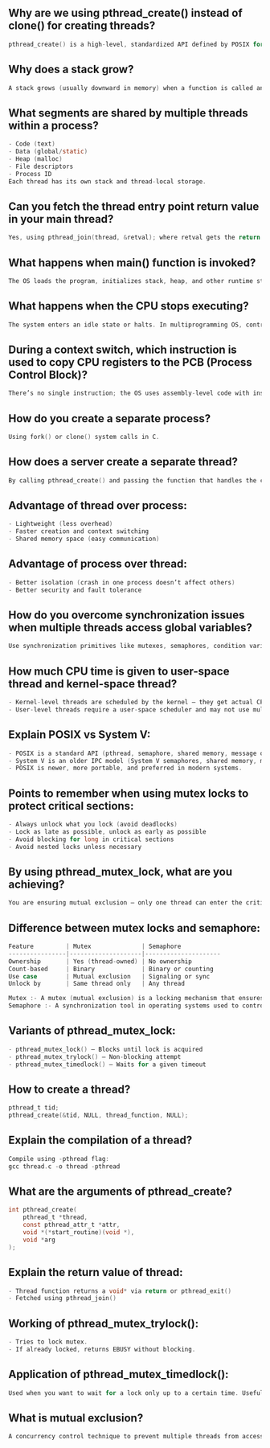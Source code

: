 ## Why are we using pthread_create() instead of clone() for creating threads?
```c
pthread_create() is a high-level, standardized API defined by POSIX for thread creation. It abstracts the complexity of clone() (a Linux-specific, low-level system call) and provides portability, safety, and ease of use.
```
## Why does a stack grow?
```c
A stack grows (usually downward in memory) when a function is called and local variables or return addresses are pushed onto the stack. It allows nested function calls and maintains execution context.
```
## What segments are shared by multiple threads within a process?
```c
- Code (text)
- Data (global/static)
- Heap (malloc)
- File descriptors
- Process ID
Each thread has its own stack and thread-local storage.
```
## Can you fetch the thread entry point return value in your main thread?
```c
Yes, using pthread_join(thread, &retval); where retval gets the return value from the thread function.
```
## What happens when main() function is invoked?
```c
The OS loads the program, initializes stack, heap, and other runtime structures, then jumps to main() function as the entry point of execution.
```
## What happens when the CPU stops executing?
```c
The system enters an idle state or halts. In multiprogramming OS, control is transferred to another process/thread using a context switch.
```
## During a context switch, which instruction is used to copy CPU registers to the PCB (Process Control Block)?
```c
There’s no single instruction; the OS uses assembly-level code with instructions like PUSH, MOV, or saves state via SAVE_CONTEXT macros in kernel code.
```
## How do you create a separate process?
```c
Using fork() or clone() system calls in C.
```
## How does a server create a separate thread?
```c
By calling pthread_create() and passing the function that handles the client or task.
```
## Advantage of thread over process:
```c
- Lightweight (less overhead)
- Faster creation and context switching
- Shared memory space (easy communication)
```
## Advantage of process over thread:
```c
- Better isolation (crash in one process doesn’t affect others)
- Better security and fault tolerance
```
## How do you overcome synchronization issues when multiple threads access global variables?
```c
Use synchronization primitives like mutexes, semaphores, condition variables, or atomic operations to protect critical sections.
```
## How much CPU time is given to user-space thread and kernel-space thread?
```c
- Kernel-level threads are scheduled by the kernel — they get actual CPU time.
- User-level threads require a user-space scheduler and may not use multiple CPUs without kernel support (unless mapped to kernel threads).
```
## Explain POSIX vs System V:
```c
- POSIX is a standard API (pthread, semaphore, shared memory, message queues).
- System V is an older IPC model (System V semaphores, shared memory, message queues).
- POSIX is newer, more portable, and preferred in modern systems.
```
## Points to remember when using mutex locks to protect critical sections:
```c
- Always unlock what you lock (avoid deadlocks)
- Lock as late as possible, unlock as early as possible
- Avoid blocking for long in critical sections
- Avoid nested locks unless necessary
```
## By using pthread_mutex_lock, what are you achieving?
```c
You are ensuring mutual exclusion — only one thread can enter the critical section at a time.
```
## Difference between mutex locks and semaphore:
```c
Feature         | Mutex              | Semaphore
----------------|--------------------|---------------------
Ownership       | Yes (thread-owned) | No ownership
Count-based     | Binary             | Binary or counting
Use case        | Mutual exclusion   | Signaling or sync
Unlock by       | Same thread only   | Any thread

Mutex :- A mutex (mutual exclusion) is a locking mechanism that ensures only one thread can access a shared resource at a time
Semaphore :- A synchronization tool in operating systems used to control access to a shared resource by multiple processes or threads.

```
## Variants of pthread_mutex_lock:
```c
- pthread_mutex_lock() – Blocks until lock is acquired
- pthread_mutex_trylock() – Non-blocking attempt
- pthread_mutex_timedlock() – Waits for a given timeout
```
## How to create a thread?
```c
pthread_t tid;
pthread_create(&tid, NULL, thread_function, NULL);
```
## Explain the compilation of a thread?
```c
Compile using -pthread flag:
gcc thread.c -o thread -pthread
```
## What are the arguments of pthread_create?
```c
int pthread_create(
    pthread_t *thread,
    const pthread_attr_t *attr,
    void *(*start_routine)(void *),
    void *arg
);
```
## Explain the return value of thread:
```c
- Thread function returns a void* via return or pthread_exit()
- Fetched using pthread_join()
```
## Working of pthread_mutex_trylock():
```c
- Tries to lock mutex.
- If already locked, returns EBUSY without blocking.
```
## Application of pthread_mutex_timedlock():
```c
Used when you want to wait for a lock only up to a certain time. Useful in real-time or time-sensitive applications.
```
## What is mutual exclusion?
```c
A concurrency control technique to prevent multiple threads from accessing shared resources at the same time. Achieved using mutexes, semaphores, etc.
```

